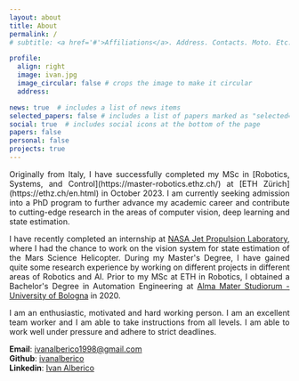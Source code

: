 ```yaml
---
layout: about
title: About
permalink: /
# subtitle: <a href='#'>Affiliations</a>. Address. Contacts. Moto. Etc.

profile:
  align: right
  image: ivan.jpg
  image_circular: false # crops the image to make it circular
  address:

news: true  # includes a list of news items
selected_papers: false # includes a list of papers marked as "selected={true}"
social: true  # includes social icons at the bottom of the page
papers: false
personal: false
projects: true
---
```


<div style="text-align: justify;">
  Originally from Italy, I have successfully completed my MSc in [Robotics, Systems, and Control](https://master-robotics.ethz.ch/) at [ETH Zürich](https://ethz.ch/en.html) in October 2023. I am currently seeking admission into a PhD program to further advance my academic career and contribute to cutting-edge research in the areas of computer vision, deep learning and state estimation.

  I have recently completed an internship at [NASA Jet Propulsion Laboratory](https://www.jpl.nasa.gov/), where I had the chance to work on the vision system for state estimation of the Mars Science Helicopter. During my Master's Degree, I have gained quite some research experience by working on different projects in different areas of Robotics and AI. Prior to my MSc at ETH in Robotics, I obtained a Bachelor's Degree in Automation Engineering at [Alma Mater Studiorum - University of Bologna](https://www.unibo.it/en) in 2020.

  I am an enthusiastic, motivated and hard working person. I am an excellent team worker and I am able to take instructions from all levels. I am able to work well under pressure and adhere to strict deadlines.
</div>

**Email**: ivanalberico1998@gmail.com  <br>
**Github**: [ivanalberico](https://github.com/ivanalberico)  <br>
**Linkedin**: [Ivan Alberico](https://www.linkedin.com/in/ivan-alberico-5793581a4/)


